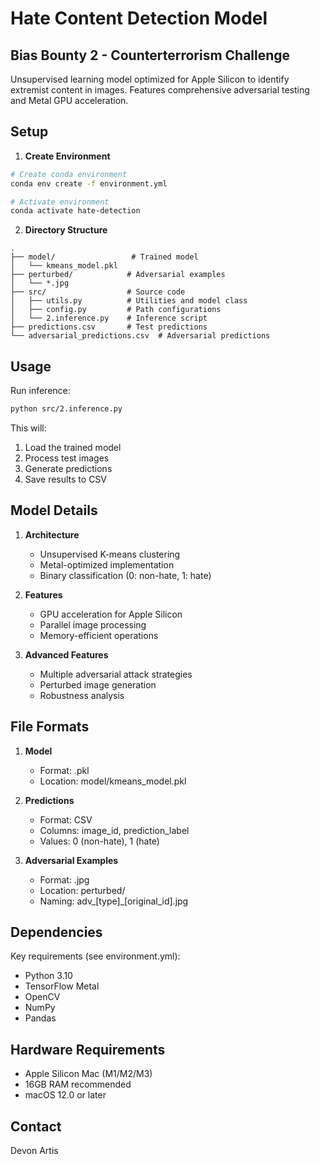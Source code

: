 # Hate Content Detection Model
## Bias Bounty 2 - Counterterrorism Challenge

Unsupervised learning model optimized for Apple Silicon to identify extremist content in images. Features comprehensive adversarial testing and Metal GPU acceleration.

## Setup

1. **Create Environment**
```bash
# Create conda environment
conda env create -f environment.yml

# Activate environment
conda activate hate-detection
```

2. **Directory Structure**
```
.
├── model/                 # Trained model
│   └── kmeans_model.pkl
├── perturbed/            # Adversarial examples
│   └── *.jpg
├── src/                  # Source code
│   ├── utils.py          # Utilities and model class
│   ├── config.py         # Path configurations
│   └── 2.inference.py    # Inference script
├── predictions.csv       # Test predictions
└── adversarial_predictions.csv  # Adversarial predictions
```

## Usage

Run inference:
```bash
python src/2.inference.py
```

This will:
1. Load the trained model
2. Process test images
3. Generate predictions
4. Save results to CSV

## Model Details

1. **Architecture**
   - Unsupervised K-means clustering
   - Metal-optimized implementation
   - Binary classification (0: non-hate, 1: hate)

2. **Features**
   - GPU acceleration for Apple Silicon
   - Parallel image processing
   - Memory-efficient operations

3. **Advanced Features**
   - Multiple adversarial attack strategies
   - Perturbed image generation
   - Robustness analysis

## File Formats

1. **Model**
   - Format: .pkl
   - Location: model/kmeans_model.pkl

2. **Predictions**
   - Format: CSV
   - Columns: image_id, prediction_label
   - Values: 0 (non-hate), 1 (hate)

3. **Adversarial Examples**
   - Format: .jpg
   - Location: perturbed/
   - Naming: adv_[type]_[original_id].jpg

## Dependencies

Key requirements (see environment.yml):
- Python 3.10
- TensorFlow Metal
- OpenCV
- NumPy
- Pandas

## Hardware Requirements

- Apple Silicon Mac (M1/M2/M3)
- 16GB RAM recommended
- macOS 12.0 or later

## Contact

Devon Artis
